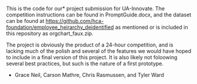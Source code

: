 This is the code for our* project submission for UA-Innovate. The competition instructions can be found in PromptGuide.docx, and the dataset can be found at https://github.com/hca-foundation/employee_heirarchy_deidentified as mentioned or is included in this repository as orgchart_faux.zip.

The project is obviously the product of a 24-hour competition, and is lacking much of the polish and several of the features we would have hoped to include in a final version of this project. It is also likely not foloowing several best practices, but such is the nature of a first prototype.

* Grace Neil, Carson Mathre, Chris Rasmussen, and Tyler Ward
